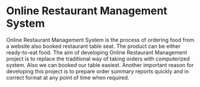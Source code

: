 # Online Restaurant Management System
 Online Restaurant Management System is the process of ordering food from a website also booked restaurant table seat. The product can be either ready-to-eat food. The aim of developing Online Restaurant Management project is to replace the traditional way of taking orders with computerized system. Also we can booked our table easiest. Another important reason for developing this project is to prepare order summary reports quickly and in correct format at any point of time when required. 
